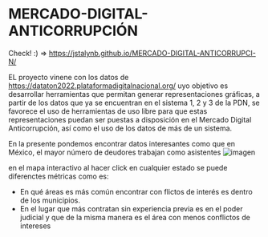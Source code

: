 # MERCADO-DIGITAL-ANTICORRUPCIÓN 

Check! :) => https://jstalynb.github.io/MERCADO-DIGITAL-ANTICORRUPCI-N/


EL proyecto vinene con los datos de https://dataton2022.plataformadigitalnacional.org/ uyo objetivo es desarrollar herramientas 
que permitan generar representaciones gráficas, a partir de los datos que ya se encuentran en el sistema 1, 2 y 3 de la PDN, se 
favorece el uso de herramientas de uso libre para que estas representaciones puedan ser puestas a disposición en el Mercado 
Digital Anticorrupción, así como el uso de los datos de más de un sistema.


En la presente pondemos encontrar datos interesantes como que en México, el mayor número de deudores trabajan como asistentes 
![imagen](https://user-images.githubusercontent.com/105129458/217661315-e923c812-8fff-4a53-9cfd-f297650ac95f.png)

en el mapa interactivo al hacer click en cualquier estado se puede diferenctes métricas como es:
 - En qué áreas es más común encontrar con flictos de interés es dentro de los municipios.
 - En el lugar que más contratan sin experiencia previa es en el poder judicial y que de la misma manera es el área con menos conflictos de intereses
 
